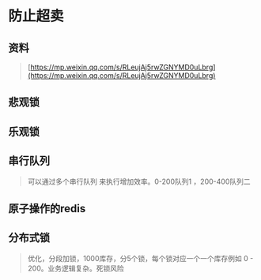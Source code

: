 # 防止超卖

## 资料

> [https://mp.weixin.qq.com/s/RLeujAj5rwZGNYMD0uLbrg](https://mp.weixin.qq.com/s/RLeujAj5rwZGNYMD0uLbrg)

## 悲观锁

## 乐观锁

## 串行队列

> 可以通过多个串行队列 来执行增加效率。0-200队列1 ，200-400队列二

## 原子操作的redis

## 分布式锁

> 优化，分段加锁，1000库存，分5个锁，每个锁对应一个一个库存例如 0 - 200。业务逻辑复杂。死锁风险



